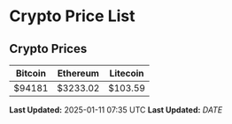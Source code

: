 # Crypto Price List

## Crypto Prices
| Bitcoin | Ethereum | Litecoin |
| ------- | -------- | -------- |
| $94181 | $3233.02 | $103.59 |
**Last Updated:** 2025-01-11 07:35 UTC
**Last Updated:** $DATE$
